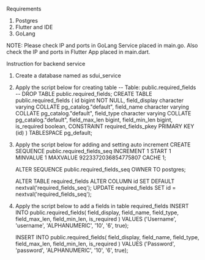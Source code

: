 Requirements
1. Postgres
2. Flutter and IDE
3. GoLang

NOTE: Please check IP and ports in GoLang Service placed in main.go. Also check the IP and ports in Flutter App placed in main.dart.

Instruction for backend service
1. Create a database named as sdui_service
2. Apply the script below for creating table
    -- Table: public.required_fields
    -- DROP TABLE public.required_fields;
    CREATE TABLE public.required_fields
    (
        id bigint NOT NULL,
        field_display character varying COLLATE pg_catalog."default",
        field_name character varying COLLATE pg_catalog."default",
        field_type character varying COLLATE pg_catalog."default",
        field_max_len bigint,
        field_min_len bigint,
        is_required boolean,
        CONSTRAINT required_fields_pkey PRIMARY KEY (id)
    )
    TABLESPACE pg_default;
3. Apply the script below for adding and setting auto increment
    CREATE SEQUENCE public.required_fields_seq
        INCREMENT 1
        START 1
        MINVALUE 1
        MAXVALUE 9223372036854775807
        CACHE 1;

    ALTER SEQUENCE public.required_fields_seq
        OWNER TO postgres;
	
    ALTER TABLE required_fields ALTER COLUMN id SET DEFAULT nextval('required_fields_seq');
    UPDATE required_fields SET id = nextval('required_fields_seq');
4. Apply the script below to add a fields in table required_fields
   INSERT INTO public.required_fields(
    	field_display,
    	field_name,
    	field_type,
    	field_max_len,
    	field_min_len,
    	is_required
    )
    VALUES ('Username', 'username', 'ALPHANUMERIC', '10', '6', true);
    
    INSERT INTO public.required_fields(
    	field_display,
    	field_name,
    	field_type,
    	field_max_len,
    	field_min_len,
    	is_required
    )
    VALUES ('Password', 'password', 'ALPHANUMERIC', '10', '6', true);
